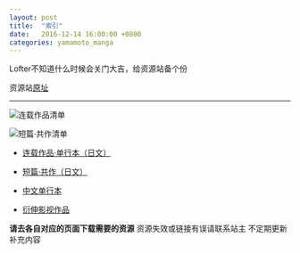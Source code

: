 ```yaml
---
layout: post
title:  "索引"
date:   2016-12-14 16:00:00 +0800
categories: yamamoto_manga
---
```

Lofter不知道什么时候会关门大吉，给资源站备个份

资源站[原址](http://yamamotomanga.lofter.com/)

- - - 

![连载作品清单](https://lchuo.github.io/ymmt_lib/media/list-01.jpg)

![短篇·共作清单](https://lchuo.github.io/ymmt_lib/media/list-02.jpg)

- [连载作品·单行本（日文）](https://lchuo.github.io/ymmt_lib/yamamoto_manga/2016/12/14/longjp.html)

- [短篇·共作（日文）](https://lchuo.github.io/ymmt_lib/yamamoto_manga/2016/12/14/shortjp.html)

- [中文单行本](https://lchuo.github.io/ymmt_lib/yamamoto_manga/2016/12/14/longch.html)

- [衍伸影视作品](https://lchuo.github.io/ymmt_lib/yamamoto_manga/2016/12/14/media.html)

**请去各自对应的页面下载需要的资源**
资源失效或链接有误请联系站主
不定期更新补充内容
